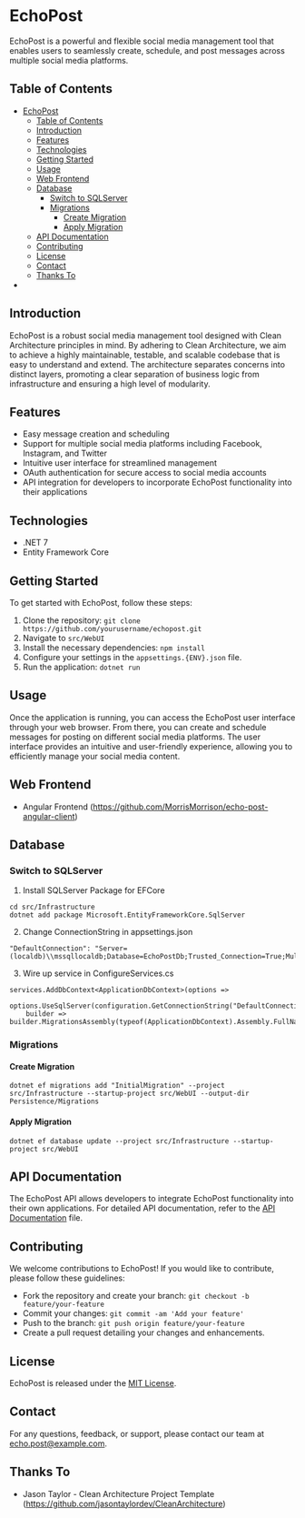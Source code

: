 # EchoPost

EchoPost is a powerful and flexible social media management tool that enables users to seamlessly create, schedule, and post messages across multiple social media platforms.

## Table of Contents

- [EchoPost](#echopost)
  - [Table of Contents](#table-of-contents)
  - [Introduction](#introduction)
  - [Features](#features)
  - [Technologies](#technologies)
  - [Getting Started](#getting-started)
  - [Usage](#usage)
  - [Web Frontend](#web-frontend)
  - [Database](#database)
    - [Switch to SQLServer](#switch-to-sqlserver)
    - [Migrations](#migrations)
      - [Create Migration](#create-migration)
      - [Apply Migration](#apply-migration)
  - [API Documentation](#api-documentation)
  - [Contributing](#contributing)
  - [License](#license)
  - [Contact](#contact)
  - [Thanks To](#thanks-to)
- [](#)

## Introduction

EchoPost is a robust social media management tool designed with Clean Architecture principles in mind. By adhering to Clean Architecture, we aim to achieve a highly maintainable, testable, and scalable codebase that is easy to understand and extend. The architecture separates concerns into distinct layers, promoting a clear separation of business logic from infrastructure and ensuring a high level of modularity. 

## Features

- Easy message creation and scheduling
- Support for multiple social media platforms including Facebook, Instagram, and Twitter
- Intuitive user interface for streamlined management
- OAuth authentication for secure access to social media accounts
- API integration for developers to incorporate EchoPost functionality into their applications

## Technologies
- .NET 7
- Entity Framework Core

## Getting Started

To get started with EchoPost, follow these steps:

1. Clone the repository: `git clone https://github.com/yourusername/echopost.git`
2. Navigate to `src/WebUI`
3. Install the necessary dependencies: `npm install`
4. Configure your settings in the `appsettings.{ENV}.json` file.
5. Run the application: `dotnet run`

## Usage

Once the application is running, you can access the EchoPost user interface through your web browser. From there, you can create and schedule messages for posting on different social media platforms. The user interface provides an intuitive and user-friendly experience, allowing you to efficiently manage your social media content.

## Web Frontend
- Angular Frontend (https://github.com/MorrisMorrison/echo-post-angular-client)

## Database
### Switch to SQLServer
1. Install SQLServer Package for EFCore
```
cd src/Infrastructure
dotnet add package Microsoft.EntityFrameworkCore.SqlServer 
```
2. Change ConnectionString in appsettings.json
```
"DefaultConnection": "Server=(localdb)\\mssqllocaldb;Database=EchoPostDb;Trusted_Connection=True;MultipleActiveResultSets=true"
```
3.  Wire up service in ConfigureServices.cs 
```            
services.AddDbContext<ApplicationDbContext>(options =>
    options.UseSqlServer(configuration.GetConnectionString("DefaultConnection"),
    builder => builder.MigrationsAssembly(typeof(ApplicationDbContext).Assembly.FullName)));
```
### Migrations
#### Create Migration
```dotnet ef migrations add "InitialMigration" --project src/Infrastructure --startup-project src/WebUI --output-dir Persistence/Migrations```
#### Apply Migration
```dotnet ef database update --project src/Infrastructure --startup-project src/WebUI```

## API Documentation

The EchoPost API allows developers to integrate EchoPost functionality into their own applications. For detailed API documentation, refer to the [API Documentation](api-docs.md) file.

## Contributing

We welcome contributions to EchoPost! If you would like to contribute, please follow these guidelines:

- Fork the repository and create your branch: `git checkout -b feature/your-feature`
- Commit your changes: `git commit -am 'Add your feature'`
- Push to the branch: `git push origin feature/your-feature`
- Create a pull request detailing your changes and enhancements.

## License

EchoPost is released under the [MIT License](LICENSE).

## Contact

For any questions, feedback, or support, please contact our team at echo.post@example.com.


## Thanks To
- Jason Taylor - Clean Architecture Project Template (https://github.com/jasontaylordev/CleanArchitecture)
  
#